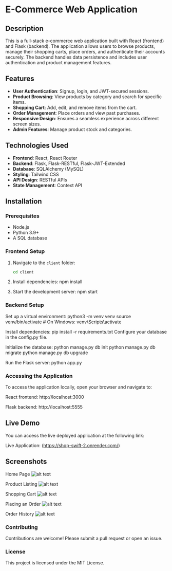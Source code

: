 # E-Commerce Web Application

## Description
This is a full-stack e-commerce web application built with React (frontend) and Flask (backend). 
The application allows users to browse products, manage their shopping carts, place orders, and authenticate their accounts securely. 
The backend handles data persistence and includes user authentication and product management features.

## Features
- **User Authentication**: Signup, login, and JWT-secured sessions.
- **Product Browsing**: View products by category and search for specific items.
- **Shopping Cart**: Add, edit, and remove items from the cart.
- **Order Management**: Place orders and view past purchases.
- **Responsive Design**: Ensures a seamless experience across different screen sizes.
- **Admin Features**: Manage product stock and categories.

## Technologies Used
- **Frontend**: React, React Router
- **Backend**: Flask, Flask-RESTful, Flask-JWT-Extended
- **Database**: SQLAlchemy (MySQL)
- **Styling**: Tailwind CSS
- **API Design**: RESTful APIs
- **State Management**: Context API

## Installation

### Prerequisites
- Node.js
- Python 3.9+
- A SQL database

### Frontend Setup
1. Navigate to the `client` folder:
   ```bash
   cd client

2. Install dependencies: 
    npm install

3. Start the development server:
    npm start

### Backend Setup
Set up a virtual environment:
    python3 -m venv venv
    source venv/bin/activate  # On Windows: venv\Scripts\activate

Install dependencies:
    pip install -r requirements.txt
    Configure your database in the config.py file.

Initialize the database:
    python manage.py db init
    python manage.py db migrate
    python manage.py db upgrade

Run the Flask server:
    python app.py

### Accessing the Application
To access the application locally, open your browser and navigate to:

React frontend: http://localhost:3000

Flask backend: http://localhost:5555

## Live Demo
You can access the live deployed application at the following link:

Live Application: (https://shop-swift-2.onrender.com/)

## Screenshots
Home Page
![alt text](image.png)

Product Listing
![alt text](image-1.png)

Shopping Cart
![alt text](image-2.png)

Placing an Order
![alt text](image-3.png)

Order History
![alt text](image-4.png)

### Contributing
Contributions are welcome! Please submit a pull request or open an issue.

### License
This project is licensed under the MIT License.